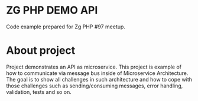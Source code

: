 # ZG PHP DEMO API

Code example prepared for Zg PHP #97 meetup.

# About project

Project demonstrates an API as microservice. This project is example of how to communicate via message bus inside of Microservice Architecture. The goal is to show all challenges in such architecture and how to cope with those challenges such as sending/consuming messages, error handling, validation, tests and so on.
